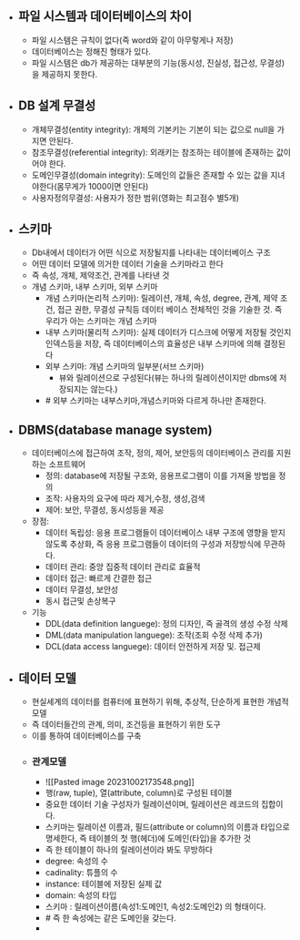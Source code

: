 * ## 파일 시스템과 데이터베이스의 차이
	* 파일 시스템은 규칙이 없다(즉 word와 같이 아무렇게나 저장)
	* 데이터베이스는 정해진 형태가 있다.
	* 파일 시스템은 db가 제공하는 대부분의 기능(동시성, 진실성, 접근성, 무결성)을 제공하지 못한다.
* ## DB 설계 무결성
	* 개체무결성(entity integrity): 개체의 기본키는 기본이 되는 값으로 null을 가지면 안된다.
	* 참조무결성(referential integrity): 외래키는 참조하는 테이블에 존재하는 값이어야 한다.
	* 도메인무결성(domain integrity): 도메인의 값들은 존재할 수 있는 값을 지녀야한다(몸무게가 1000이면 안된다)
	* 사용자정의무결성: 사용자가 정한 범위(영화는 최고점수 별5개)
* ## 스키마
	* Db내에서 데이터가 어떤 식으로 저장될지를 나타내는 데이터베이스 구조
	* 어떤 데이터 모델에 의거한 데이터 기술을 스키마라고 한다
	* 즉 속성, 개체, 제약조건, 관계를 나타낸 것
	* 개념 스키마, 내부 스키마, 외부 스키마
		* 개념 스키마(논리적 스키마): 릴레이션, 개체, 속성, degree, 관계, 제약 조건, 접근 권한, 무결성 규칙등 데이터 베이스 전체적인 것을 기술한 것. 즉 우리가 아는 스키마는 개념 스키마
		* 내부 스키마(물리적 스키마): 실제 데이터가 디스크에 어떻게 저장될 것인지 인덱스등을 저장, 즉 데이터베이스의 효율성은 내부 스키마에 의해 결정된다
		* 외부 스키마: 개념 스키마의 일부분(서브 스키마)
			* 뷰와 릴레이션으로 구성된다(뷰는 하나의 릴레이션이지만 dbms에 저장되지는 않는다.)
		* \# 외부 스키마는 내부스키마,개념스키마와 다르게 하나만 존재한다.
* ## DBMS(database manage system)
	* 데이터베이스에 접근하여 조작, 정의, 제어, 보안등의 데이터베이스 관리를 지원하는 소프트웨어
		* 정의: database에 저장될 구조와, 응용프로그램이 이를 가져올 방법을 정의
		* 조작: 사용자의 요구에 따라 제거,수정, 생성,검색
		* 제어: 보안, 무결성, 동시성등을 제공
	* 장점: 
		* 데이터 독립성:  응용 프로그램들이 데이터베이스 내부 구조에 영향을 받지 않도록 추상화, 즉 응용 프로그램들이 데이터의 구성과 저장방식에 무관하다. 
		* 데이터 관리: 중앙 집중적 데이터 관리로 효율적
		* 데이터 접근: 빠르게 간결한 접근
		* 데이터 무결성, 보안성
		* 동시 접근및 손상복구
	* 기능
		* DDL(data definition languege): 정의 디자인, 즉 골격의 생성 수정 삭제
		* DML(data manipulation languege): 조작(조회 수정 삭제 추가)
		* DCL(data access languege): 데이터 안전하게 저장 및. 접근제
* ## 데이터 모델
	* 현실세계의 데이터를 컴퓨터에  표현하기 위해, 추상적, 단순하게  표현한 개념적 모델
	* 즉 데이터들간의 관계, 의미, 조건등을 표현하기 위한 도구
	* 이를 통하여 데이터베이스를 구축
	* ### 관계모델
		* ![[Pasted image 20231002173548.png]]
		* 행(raw, tuple), 열(attribute, column)로 구성된 테이블
		* 중요한 데이터 기술 구성자가 릴레이션이며, 릴레이션은 레코드의 집합이다.
		* 스키마는 릴레이션 이름과, 필드(attribute or column)의 이름과 타입으로 명세한다, 즉 테이블의 첫 행(헤더)에 도메인(타입)을 추가한 것
		* 즉 한 테이블이 하나의 릴레이션이라 봐도 무방하다
		* degree: 속성의 수
		* cadinality: 튜플의 수
		* instance: 테이블에 저장된 실제 값
		* domain: 속성의 타입
		* 스키마 : 릴레이션이름(속성1:도메인1, 속성2:도메인2) 의 형태이다.
		* \# 즉 한 속성에는 같은 도메인을 갖는다.
		* 